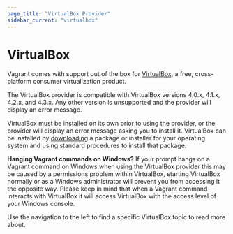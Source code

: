 ```yaml
---
page_title: "VirtualBox Provider"
sidebar_current: "virtualbox"
---
```


# VirtualBox

Vagrant comes with support out of the box for [VirtualBox](http://www.virtualbox.org),
a free, cross-platform consumer virtualization product.

The VirtualBox provider is compatible with VirtualBox versions 4.0.x, 4.1.x,
4.2.x, and 4.3.x. Any other version is unsupported and the provider will display
an error message.

VirtualBox must be installed on its own prior to using the provider, or
the provider will display an error message asking you to install it.
VirtualBox can be installed by [downloading](https://www.virtualbox.org/wiki/Downloads)
a package or installer for your operating system and using standard procedures
to install that package.

<div class="alert alert-block alert-warning">
<p>
<strong>Hanging Vagrant commands on Windows?</strong> If your prompt hangs on a 
Vagrant command on Windows when using the VirtualBox provider this may be caused 
by a permissions problem within VirtualBox, starting VirtualBox normally or as 
a Windows administrator will prevent you from accessing it the opposite way. 
Please keep in mind that when a Vagrant command interacts with VirtualBox it 
will access VirtualBox with the access level of your Windows console.
</p>
</div>

Use the navigation to the left to find a specific VirtualBox topic to read more about.
